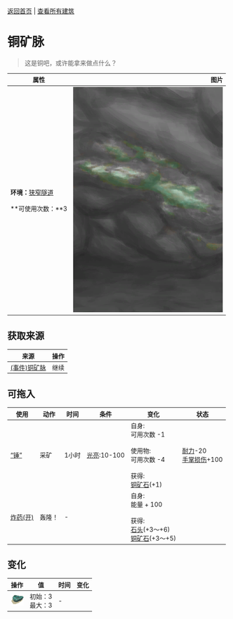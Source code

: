 [返回首页](index.md)   |  [查看所有建筑](building.md)
# 铜矿脉  
> 这是铜吧，或许能拿来做点什么？<br>  
  
  属性  |   图片   
 ----  |  ----:   
 **环境：**[狭窄隧道](NarrowTunnel.md)<br><br>**可使用次数：**3  |  ![](Sprite/CopperVeinDark.png)   
  
## 获取来源  
来源  |  操作  
----  |  ----  
[(事件)铜矿脉](Event_CopperFound.md)  |  继续  
## 可拖入  
使用  |  动作  |  时间  |  条件  |  变化  |  状态  
----  |  ----  |  ----  |  ----  |  ----  |  ----  
[“锤”](tag_Hammer.md)  |  采矿  |  1小时  |  [光亮](Light.md):10-100  |  自身:<br>可用次数  -1<br><br>使用物:<br>可用次数  -4<br><br>获得:<br>[铜矿石](CopperOre.md)(+1)<br>  |  [耐力](Stamina.md)-20<br>[手掌损伤](HandDamage.md)+100  
[炸药(开)](DynamiteOn.md)  |  轰隆！  |  -  |    |  自身:<br>能量 + 100<br><br>获得:<br>[石头](Stone.md)(+3～+6)<br>[铜矿石](CopperOre.md)(+3～+5)<br>  |    
## 变化  
操作  |  值  |  时间  |  变化  
----  |  ----  |  ----  |  ----  
<img decoding="async" src="Sprite/CopperOre.png" style="width:30px;">  |  初始：3<br>最大：3  |  -  |    
